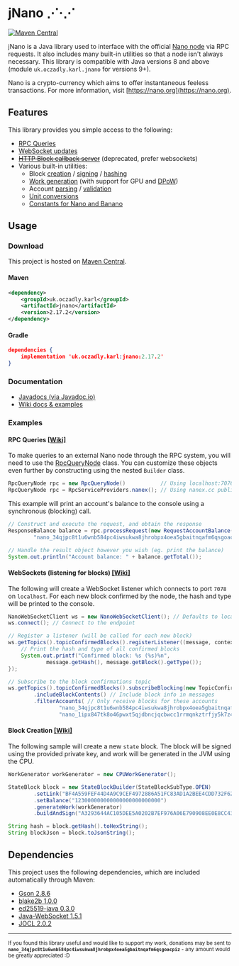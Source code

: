 # jNano &#8944;&middot;&#8944;
[![Maven Central](https://img.shields.io/maven-central/v/uk.oczadly.karl/jnano)](https://search.maven.org/artifact/uk.oczadly.karl/jnano)

jNano is a Java library used to interface with the official [Nano node](https://github.com/nanocurrency/nano-node)
 via RPC requests. It also includes many built-in utilities so that a node isn't always necessary. 
This library is compatible with Java versions 8 and above (module `uk.oczadly.karl.jnano` for versions 9+).
 
Nano is a crypto-currency which aims to offer instantaneous feeless transactions. For more information, visit
[https://nano.org](https://nano.org).

## Features
This library provides you simple access to the following:
- [RPC Queries](https://github.com/koczadly/jNano/wiki/RPC-Queries)
- [WebSocket updates](https://github.com/koczadly/jNano/wiki/WebSocket-communication)
- [~~HTTP Block callback server~~](https://github.com/koczadly/jNano/wiki/Block-callback) (deprecated, prefer websockets)
- Various built-in utilities:
  - Block [creation](https://github.com/koczadly/jNano/wiki/Utilities#creation--construction) / [signing](https://github.com/koczadly/jNano/wiki/Utilities#signing) / [hashing](https://github.com/koczadly/jNano/wiki/Utilities#hashing)
  - [Work generation](https://github.com/koczadly/jNano/wiki/Utilities#work-generation) (with support for GPU and [DPoW](https://dpow.nanocenter.org/))
  - Account [parsing](https://github.com/koczadly/jNano/wiki/Utilities#accounts) / [validation](https://github.com/koczadly/jNano/wiki/Utilities#validation)
  - [Unit conversions](https://github.com/koczadly/jNano/wiki/Utilities#unit-conversion)
  - [Constants for Nano and Banano](https://github.com/koczadly/jNano/wiki/Utilities#constants)

## Usage
### Download
This project is hosted on [Maven Central](https://search.maven.org/artifact/uk.oczadly.karl/jnano).
#### Maven
```xml
<dependency>
    <groupId>uk.oczadly.karl</groupId>
    <artifactId>jnano</artifactId>
    <version>2.17.2</version>
</dependency>
```
#### Gradle
```json
dependencies {
    implementation 'uk.oczadly.karl:jnano:2.17.2'
}
```

### Documentation
- [Javadocs (via Javadoc.io)](https://www.javadoc.io/doc/uk.oczadly.karl/jnano/latest/uk.oczadly.karl.jnano-summary.html)
- [Wiki docs & examples](https://github.com/koczadly/jNano/wiki/)

### Examples
#### RPC Queries [\[Wiki\]](https://github.com/koczadly/jNano/wiki/RPC-Queries)
To make queries to an external Nano node through the RPC system, you will need to use the [RpcQueryNode](https://www.javadoc.io/doc/uk.oczadly.karl/jnano/latest/uk/oczadly/karl/jnano/rpc/RpcQueryNode.html)
 class. You can customize these objects even further by constructing using the nested `Builder` class.
```java
RpcQueryNode rpc = new RpcQueryNode()           // Using localhost:7076
RpcQueryNode rpc = RpcServiceProviders.nanex(); // Using nanex.cc public API
```
This example will print an account's balance to the console using a synchronous (blocking) call.
```java
// Construct and execute the request, and obtain the response
ResponseBalance balance = rpc.processRequest(new RequestAccountBalance(
        "nano_34qjpc8t1u6wnb584pc4iwsukwa8jhrobpx4oea5gbaitnqafm6qsgoacpiz"));

// Handle the result object however you wish (eg. print the balance)
System.out.println("Account balance: " + balance.getTotal());
```

#### WebSockets (listening for blocks) [\[Wiki\]](https://github.com/koczadly/jNano/wiki/WebSocket-communication)
The following will create a WebSocket listener which connects to port `7078` on `localhost`. For each new block
 confirmed by the node, the hash and type will be printed to the console.
```java
NanoWebSocketClient ws = new NanoWebSocketClient(); // Defaults to localhost:7078
ws.connect(); // Connect to the endpoint

// Register a listener (will be called for each new block)
ws.getTopics().topicConfirmedBlocks().registerListener((message, context) -> {
    // Print the hash and type of all confirmed blocks
    System.out.printf("Confirmed block: %s (%s)%n",
            message.getHash(), message.getBlock().getType());
});

// Subscribe to the block confirmations topic
ws.getTopics().topicConfirmedBlocks().subscribeBlocking(new TopicConfirmation.SubArgs()
        .includeBlockContents() // Include block info in messages
        .filterAccounts( // Only receive blocks for these accounts
                "nano_34qjpc8t1u6wnb584pc4iwsukwa8jhrobpx4oea5gbaitnqafm6qsgoacpiz",
                "nano_1ipx847tk8o46pwxt5qjdbncjqcbwcc1rrmqnkztrfjy5k7z4imsrata9est"));
```

#### Block Creation [\[Wiki\]](https://github.com/koczadly/jNano/wiki/Utilities#creation--construction)
The following sample will create a new `state` block. The block will be signed using the provided private key, and
 work will be generated in the JVM using the CPU.
```java
WorkGenerator workGenerator = new CPUWorkGenerator();

StateBlock block = new StateBlockBuilder(StateBlockSubType.OPEN)
        .setLink("BF4A559FEF44D4A9C9CEF4972886A51FC83AD1A2BEE4CDD732F62F3C166D6D4F")
        .setBalance("123000000000000000000000000")
        .generateWork(workGenerator)
        .buildAndSign("A3293644AC105DEE5A0202B7EF976A06E790908EE0E8CC43AEF845380BFF954E"); // Private key

String hash = block.getHash().toHexString();
String blockJson = block.toJsonString();
```


## Dependencies
This project uses the following dependencies, which are included automatically through Maven:
- [Gson 2.8.6](https://github.com/google/gson)
- [blake2b 1.0.0](https://github.com/rfksystems/blake2b)
- [ed25519-java 0.3.0](https://github.com/str4d/ed25519-java)
- [Java-WebSocket 1.5.1](https://github.com/TooTallNate/Java-WebSocket)
- [JOCL 2.0.2](https://github.com/gpu/JOCL)

---

<sup>If you found this library useful and would like to support my work, donations may be sent to 
<b>`nano_34qjpc8t1u6wnb584pc4iwsukwa8jhrobpx4oea5gbaitnqafm6qsgoacpiz`</b> - any amount would be greatly
 appreciated :D</sup>
